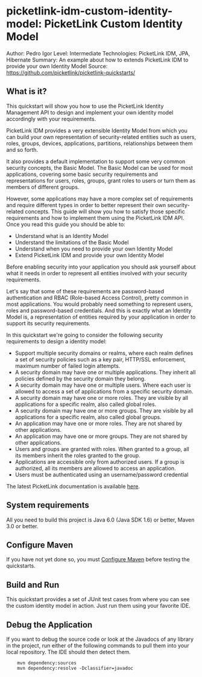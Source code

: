 picketlink-idm-custom-identity-model: PicketLink Custom Identity Model
===============================
Author: Pedro Igor
Level: Intermediate
Technologies: PicketLink IDM, JPA, Hibernate
Summary: An example about how to extends PicketLink IDM to provide your own Identity Model
Source: <https://github.com/picketlink/picketlink-quickstarts/>


What is it?
-----------

This quickstart will show you how to use the PicketLink Identity Management API to design and implement your own identity model accordingly with your requirements.

PicketLink IDM provides a very extensible Identity Model from which you can build your own representation of security-related entities such as users, roles, groups, devices, applications, partitions, relationships between them and so forth.

It also provides a default implementation to support some very common security concepts, the Basic Model. 
The Basic Model can be used for most applications, covering some basic security requirements and representations for users, roles, groups, grant roles to users or turn them as members of different groups.

However, some applications may have a more complex set of requirements and require different types in order to better represent their own security-related concepts. This guide will show you how to satisfy those specific requirements and how to implement them using the PicketLink IDM API. Once you read this guide you should be able to:

* Understand what is an Identity Model
* Understand the limitations of the Basic Model
* Understand when you need to provide your own Identity Model
* Extend PicketLink IDM and provide your own Identity Model

Before enabling security into your application you should ask yourself about what it needs in order to represent all entities involved with your security requirements.

Let's say that some of these requirements are password-based authentication and RBAC (Role-based Access Control), pretty common in most applications. You would probably need something to represent users, roles and password-based credentials. And this is exactly what an Identity Model is, a representation of entities required by your application in order to support its security requirements.

In this quickstart we're going to consider the following security requirements to design a identity model:

* Support multiple security domains or realms, where each realm defines a set of security policies such as a key pair, HTTP/SSL enforcement, maximum number of failed login attempts.
* A security domain may have one or multiple applications. They inherit all policies defined by the security domain they belong.
* A security domain may have one or multiple users. Where each user is allowed to access a set of applications from a specific security domain.
* A security domain may have one or more roles. They are visible by all applications for a specific realm, also called global roles.
* A security domain may have one or more groups. They are visible by all applications for a specific realm, also called global groups.
* An application may have one or more roles. They are not shared by other applications.
* An application may have one or more groups. They are not shared by other applications.
* Users and groups are granted with roles. When granted to a group, all its members inherit the roles granted to the group.
* Applications are accessible only from authorized users. If a group is authorized, all its members are allowed to access an application.
* Users must be authenticated using an username/password credential

The latest PicketLink documentation is available [here](http://docs.jboss.org/picketlink/2/latest/).

System requirements
-------------------

All you need to build this project is Java 6.0 (Java SDK 1.6) or better, Maven 3.0 or better.

 
Configure Maven
---------------

If you have not yet done so, you must [Configure Maven](http://www.jboss.org/jdf/quickstarts/jboss-as-quickstart/#configure_maven) before testing the quickstarts.


Build and Run
-------------------------

This quickstart provides a set of JUnit test cases from where you can see the custom identity model in action. Just run them
using your favorite IDE.

Debug the Application
------------------------------------

If you want to debug the source code or look at the Javadocs of any library in the project, run either of the following commands to pull them into your local repository. The IDE should then detect them.

        mvn dependency:sources
        mvn dependency:resolve -Dclassifier=javadoc
